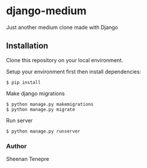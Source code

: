 # django-medium
Just another medium clone made with Django

## Installation
Clone this repository on your local environment. 

Setup your environment first then install dependencies:
```
$ pip install
```

Make django migrations
```
$ python manage.py makemigrations
$ python manage.py migrate
```

Run server
```
$ python manage.py runserver
```

### Author
Sheenan Tenepre